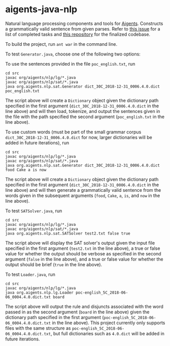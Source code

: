 # aigents-java-nlp
Natural language processing components and tools for [Aigents](https://aigents.com/). Constructs a grammatically valid sentence from given parses. Refer to [this issue](https://github.com/aigents/aigents-java/issues/22) for a list of completed tasks and [this repository](https://github.com/aigents/aigents-java-nlp) for the finalized codebase.

To build the project, run `ant war` in the command line.

To test `Generator.java`, choose one of the following two options:

To use the sentences provided in the file `poc_english.txt`, run

    cd src
    javac org/aigents/nlp/lg/*.java
    javac org/aigents/nlp/sat/*.java
    java org.aigents.nlp.sat.Generator dict_30C_2018-12-31_0006.4.0.dict poc_english.txt
    
The script above will create a `Dictionary` object given the dictionary path specified in the first argument (`dict_30C_2018-12-31_0006.4.0.dict` in the line above) and will then load, tokenize, and output the sentences given in the file with the path specified the second argument (`poc_english.txt` in the line above).

To use custom words (must be part of the small grammar corpus `dict_30C_2018-12-31_0006.4.0.dict` for now, larger dictionaries will be added in future iterations), run

    cd src
    javac org/aigents/nlp/lg/*.java
    javac org/aigents/nlp/sat/*.java
    java org.aigents.nlp.sat.Generator dict_30C_2018-12-31_0006.4.0.dict food Cake a is now
    
The script above will create a `Dictionary` object given the dictionary path specified in the first argument (`dict_30C_2018-12-31_0006.4.0.dict` in the line above) and will then generate a grammatically valid sentence from the words given in the subsequent arguments (`food`, `Cake`, `a`, `is`, and `now` in the line above).

To test `SATSolver.java`, run 

    cd src
    javac org/aigents/nlp/lg/*.java
    javac org/aigents/nlp/sat/*.java
    java org.aigents.nlp.sat.SATSolver test2.txt false true
    
The script above will display the SAT solver's output given the input file specified in the first argument (`test2.txt` in the line above), a true or false value for whether the output should be verbose as specified in the second argument (`false` in the line above), and a true or false value for whether the output should be brief (`true` in the line above).

To test `Loader.java`, run 

    cd src
    javac org/aigents/nlp/lg/*.java
    java org.aigents.nlp.lg.Loader poc-english_5C_2018-06-06_0004.4.0.dict.txt board
    
The script above will output the rule and disjuncts associated with the word passed in as the second argument (`board` in the line above) given the dictionary path specified in the first argument (`poc-english_5C_2018-06-06_0004.4.0.dict.txt` in the line above). This project currently only supports files with the same structure as `poc-english_5C_2018-06-06_0004.4.0.dict.txt`, but full dictionaries such as `4.0.dict` will be added in future iterations.

